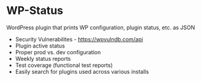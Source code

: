 # WP-Status
WordPress plugin that prints WP configuration, plugin status, etc. as JSON

* Security Vulnerabilites - https://wpvulndb.com/api
* Plugin active status
* Proper prod vs. dev configuration
* Weekly status reports
* Test coverage (functional test reports)
* Easily search for plugins used across various installs
